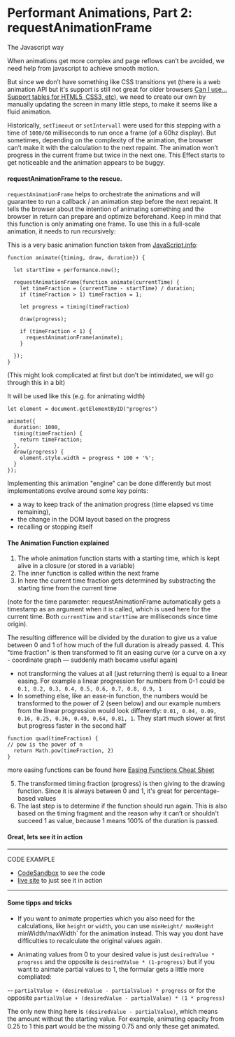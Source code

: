 # Performant Animations, Part 2: requestAnimationFrame

The Javascript way

When animations get more complex and page reflows can’t be avoided, we need help from javascript to achieve smooth motion.

But since we don’t have something like CSS transitions yet (there is a web animation API but it's support is still not great for older browsers [Can I use… Support tables for HTML5, CSS3, etc](https://caniuse.com/#search=Web%20Animations%20API)), we need to create our own by manually updating the screen in many little steps, to make it seems like a fluid animation.

Historically, `setTimeout` or `setIntervall` were used for this stepping with a time of `1000/60` milliseconds to run once a frame (of a 60hz display). But sometimes, depending on the complexity of the animation, the browser can’t make it with the calculation to the next repaint. The animation won’t progress in the current frame but twice in the next one. This Effect starts to get noticeable and the animation appears to be buggy.

#### requestAnimationFrame to the rescue.

`requestAnimationFrame` helps to orchestrate the animations and will guarantee to run a callback / an animation step before the next repaint. It tells the browser about the intention of animating something and the browser in return can prepare and optimize beforehand.
Keep in mind that this function is only animating one frame. To use this in a full-scale animation, it needs to run recursively:

This is a very basic animation function taken from [JavaScript.info](https://javascript.info/js-animation):

```
function animate({timing, draw, duration}) {

  let startTime = performance.now();

  requestAnimationFrame(function animate(currentTime) {
    let timeFraction = (currentTime - startTime) / duration;
    if (timeFraction > 1) timeFraction = 1;

    let progress = timing(timeFraction)

    draw(progress);

    if (timeFraction < 1) {
      requestAnimationFrame(animate);
    }

  });
}
```

(This might look complicated at first but don’t be intimidated, we will go through this in a bit)

It will be used like this (e.g. for animating width)

```
let element = document.getElementByID("progres")

animate({
  duration: 1000,
  timing(timeFraction) {
    return timeFraction;
  },
  draw(progress) {
    element.style.width = progress * 100 + '%';
  }
});
```

Implementing this animation "engine" can be done differently but most implementations evolve around some key points:

- a way to keep track of the animation progress (time elapsed vs time remaining),
- the change in the DOM layout based on the progress
- recalling or stopping itself

#### The Animation Function explained

1. The whole animation function starts with a starting time, which is kept alive in a closure (or stored in a variable)
2. The inner function is called within the next frame
3. In here the current time fraction gets determined by substracting the starting time from the current time

(note for the time parameter: requestAnimationFrame automatically gets a timestamp as an argument when it is called, which is used here for the current time. Both `currentTime` and `startTime` are milliseconds since time origin).

The resulting difference will be divided by the duration to give us a value between 0 and 1 of how much of the full duration is already passed. 4. This "time fraction" is then transformed to fit an easing curve (or a curve on a xy - coordinate graph — suddenly math became useful again)

- not transforming the values at all (just returning them) is equal to a linear easing. For example a linear progression for numbers from 0-1 could be `0.1, 0.2, 0.3, 0.4, 0.5, 0.6, 0.7, 0.8, 0.9, 1`
- In something else, like an ease-in function, the numbers would be transformed to the power of 2 (seen below) and our example numbers from the linear progression would look differently: `0.01, 0.04, 0.09, 0.16, 0.25, 0.36, 0.49, 0.64, 0.81, 1`. They start much slower at first but progress faster in the second half

```
function quad(timeFraction) {
// pow is the power of n
  return Math.pow(timeFraction, 2)
}
```

more easing functions can be found here [Easing Functions Cheat Sheet](https://easings.net/)

5. The transformed timing fraction (progress) is then giving to the drawing function. Since it is always between 0 and 1, it's great for percentage-based values
6. The last step is to determine if the function should run again. This is also based on the timing fragment and the reason why it can’t or shouldn't succeed 1 as value, because 1 means 100% of the duration is passed.

#### Great, lets see it in action

---

CODE EXAMPLE

- [CodeSandbox](https://codesandbox.io/s/github/LucasPaetow/rAF-Animation/tree/master/) to see the code
- [live site](https://boring-bohr-d84e30.netlify.app/) to just see it in action

---

#### Some tipps and tricks

- If you want to animate properties which you also need for the calculations, like `height` or `width`, you can use `minHeight/ maxHeight` minWidth/maxWidth` for the animation instead. This way you dont have difficulties to recalculate the original values again.

- Animating values from 0 to your desired value is just `desiredValue * progress` and the opposite is `desiredValue * (1-progress)` but if you want to animate partial values to 1, the formular gets a little more compliated:

-- `partialValue + (desiredValue - partialValue) * progress` or for the opposite `partialValue + (desiredValue - partialValue) * (1 * progress)`

The only new thing here is `(desiredValue - partialValue)`, which means the amount without the starting value. For example, animating opacity from 0.25 to 1 this part would be the missing 0.75 and only these get animated.
